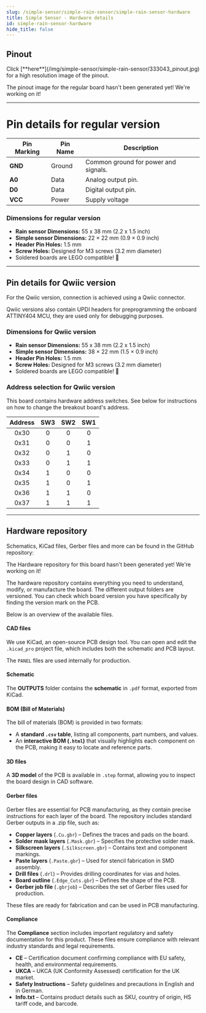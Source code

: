 ```yaml
---
slug: /simple-sensor/simple-rain-sensor/simple-rain-sensor-hardware
title: Simple Sensor - Hardware details
id: simple-rain-sensor-hardware
hide_title: false
---
```


## Pinout

<CenteredImage src="/img/simple-sensor/simple-rain-sensor/333043_pinout.jpg" alt="Pinout" />
Click [**here**](/img/simple-sensor/simple-rain-sensor/333043_pinout.jpg) for a high resolution image of the pinout.

<ErrorBox>The pinout image for the regular board hasn't been generated yet! We're working on it!</ErrorBox>

---

# Pin details for regular version

| Pin Marking | Pin Name | Description                                     |
| ----------- | -------- | ----------------------------------------------- |
| **GND**     | Ground   | Common ground for power and signals.            |
| **A0**      | Data     | Analog output pin.                              |
| **D0**      | Data     | Digital output pin.                             |
| **VCC**     | Power    | Supply voltage                                  |


### Dimensions for regular version

- **Rain sensor Dimensions:** 55 x 38 mm (2.2 x 1.5 inch)
- **Simple sensor Dimensions:** 22 × 22 mm (0.9 × 0.9 inch)  
- **Header Pin Holes:** 1.5 mm  
- **Screw Holes:** Designed for M3 screws (3.2 mm diameter)  
- Soldered boards are LEGO compatible! 🧱 

---

## Pin details for Qwiic version

For the Qwiic version, connection is achieved using a Qwiic connector.

<InfoBox> Qwiic versions also contain UPDI headers for preprogramming the onboard ATTINY404 MCU, they are used only for debugging purposes. </InfoBox>

### Dimensions for Qwiic version

- **Rain sensor Dimensions:** 55 x 38 mm (2.2 x 1.5 inch)
- **Simple sensor Dimensions:** 38 × 22 mm (1.5 × 0.9 inch)  
- **Header Pin Holes:** 1.5 mm  
- **Screw Holes:** Designed for M3 screws (3.2 mm diameter)  
- Soldered boards are LEGO compatible! 🧱 

### Address selection for Qwiic version
This board contains hardware address switches. See below for instructions on how to change the breakout board's address.

<CenteredImage src="/img/simple-sensor/simple-rain-sensor/333043_add_highlighted.jpg" alt="Address Switches" />

| Address | SW3 | SW2 | SW1 |
|:---:|:---:|:---:|:---:|
| 0x30 | 0 | 0 | 0 |
| 0x31 | 0 | 0 | 1 |
| 0x32 | 0 | 1 | 0 |
| 0x33 | 0 | 1 | 1 |
| 0x34 | 1 | 0 | 0 |
| 0x35 | 1 | 0 | 1 |
| 0x36 | 1 | 1 | 0 |
| 0x37 | 1 | 1 | 1 |      

---

## Hardware repository

Schematics, KiCad files, Gerber files and more can be found in the GitHub repository:

<ErrorBox>The Hardware repository for this board hasn't been generated yet! We're working on it!</ErrorBox>

The hardware repository contains everything you need to understand, modify, or manufacture the board. The different output folders are versioned. You can check which board version you have specifically by finding the version mark on the PCB.

Below is an overview of the available files.  
#### CAD files

We use KiCad, an open-source PCB design tool. You can open and edit the `.kicad_pro` project file, which includes both the schematic and PCB layout.  

The `PANEL` files are used internally for production.  

#### Schematic

The **OUTPUTS** folder contains the **schematic** in `.pdf` format, exported from KiCad.

#### BOM (Bill of Materials)

The bill of materials (BOM) is provided in two formats:  

- A **standard `.csv` table**, listing all components, part numbers, and values.  
- An **interactive BOM (`.html`)** that visually highlights each component on the PCB, making it easy to locate and reference parts.  


#### 3D files

A **3D model** of the PCB is available in `.step` format, allowing you to inspect the board design in CAD software.  

#### Gerber files 

Gerber files are essential for PCB manufacturing, as they contain precise instructions for each layer of the board. The repository includes standard Gerber outputs in a .zip file, such as:  

- **Copper layers** (`.Cu.gbr`) – Defines the traces and pads on the board.  
- **Solder mask layers** (`.Mask.gbr`) – Specifies the protective solder mask.  
- **Silkscreen layers** (`.Silkscreen.gbr`) – Contains text and component markings.  
- **Paste layers** (`.Paste.gbr`) – Used for stencil fabrication in SMD assembly.  
- **Drill files** (`.drl`) – Provides drilling coordinates for vias and holes.  
- **Board outline** (`.Edge_Cuts.gbr`) – Defines the shape of the PCB.  
- **Gerber job file** (`.gbrjob`) – Describes the set of Gerber files used for production.  

These files are ready for fabrication and can be used in PCB manufacturing.

#### Compliance  

The **Compliance** section includes important regulatory and safety documentation for this product. These files ensure compliance with relevant industry standards and legal requirements.  

- **CE** – Certification document confirming compliance with EU safety, health, and environmental requirements.  
- **UKCA** – UKCA (UK Conformity Assessed) certification for the UK market.  
- **Safety Instructions** – Safety guidelines and precautions in English and in German.
- **Info.txt** – Contains product details such as SKU, country of origin, HS tariff code, and barcode. 